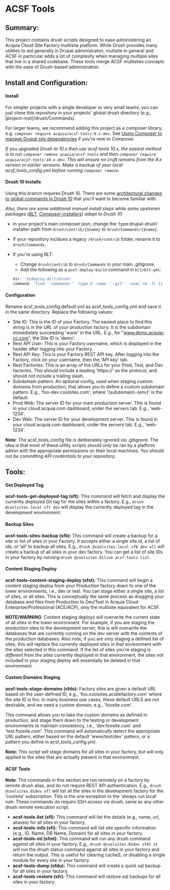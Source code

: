 # ACSF Tools

## Summary:

This project contains drush scripts designed to ease administering an Acquia Cloud Site Factory multisite
platform. While Drush provides many utilities to aid generally in Drupal administraton, multsite in general and ACSF in
particular adds a lot of complexity when managing multiple sites that live in a shared codebase. These tools merge
ACSF multisites concepts with the ease of Drush-based administration.

## Install and Configuration:

#### Install

For simpler projects with a single developer or very small teams, you can just clone this repository in your projects' global drush
directory (e.g., [project-root]/drush/Commands).

For larger teams, we recommend adding this project as a composer library, e.g. `composer require acquia/acsf-tools:9.x-dev`. See [Using Composer to manage Drupal site dependencies](https://www.drupal.org/node/2718229) if you're new to Composer.

_If you upgraded Drush to 10.x then use acsf-tools 10.x, the easiest method is to run `composer remove acquia/acsf-tools` and then `composer require acquia/acsf-tools:10.x-dev`. This will ensure no cruft remains from the 9.x version or earlier versions. Make a backup of your local acsf_tools_config.yml before running `composer remove`._

#### Drush 10 Installs

Using this branch requires Drush 10. There are some [architectural changes to global commands in Drush 10](http://docs.drush.org/en/master/commands/#global-drush-commands) that you'll want to become familiar with.

_Also, there are some additional manual install steps while some upstream packages ([BLT](https://github.com/acquia/blt/tree/11.x), [Composer-installers](https://github.com/composer/installers)) adapt to Drush 10:_

* In your project's main composer.json, change the 'type:drupal-drush' installer-path from `drush/contrib/{$name}` to `drush/Commands/{$name}`.
* If your repository incldues a legacy `/drush/contrib` folder, rename it to `drush/Commands`.
* If you're using BLT:
  * Change `drush/contrib` to `drush/Commands` in your main .gitignore.
  * Add the following as a `post-deploy-build` command in `blt/blt.yml`:

  ```javascript
  dir: '${deploy.dir}/drush'
  command: 'find ''Commands'' -type d -name ''.git'' -exec rm -fr {} +'
  ```

#### Configuration

Rename acsf_tools_config.default.yml as acsf_tools_config.yml and save it in the same directory. Replace the following
values:

* Site ID: This is the ID of your Factory. The easiest place to find this string is in the URL of your production factory. It is the subdomain immediately succeeding 'www' in the URL. E.g., for "www.demo.acquia-cc.com", the Site ID is 'demo'.
* Rest API User: This is your Factory username, which is displayed in the header after logging into your Factory.
* Rest API Key: This is your Factory REST API key. After logging into the Factory, click on your username, then the
'API key' tab.
* Rest Factories: This is an array of the URLs for your Prod, Test, and Dev factories. This should include a leading 'https://' as the protocol, and should _not_ include a trailing slash.
* Subdomain pattern: An optional config, used when staging custom domains from production, that allows you to define
a custom subdomain pattern. E.g., 'foo-dev.coolsites.com', where '{subdomain}-{env}' is the default.
* Prod Web: The server ID for your main production server. This is found in your cloud.acquia.com dashboard, under the servers tab. E.g., 'web-1234'.
* Dev Web: The server ID for your development server. This is found in your cloud.acquia.com dashboard, under the servers tab. E.g., 'web-1234'.

**Note**: The acsf_tools_config file is deliberately ignored via .gitignore. The idea is that most of these utility
scripts should only be ran by a platform admin with the appropriate permissions on their local machines. You should
_not be committing API credentials to your repository_.

## Tools:

#### Get Deployed Tag

__acsf-tools-get-deployed-tag (sft):__ This command will fetch and display the currently deployed Git tag for the sites
within a factory. E.g., `drush @coolsites.local sft dev` will display the currently deployed tag in the development
environment.

#### Backup Sites

__acsf-tools-sites-backup (sfb):__ This command will create a backup for a site or list of sites in your Factory. It
accepts either a single site id, a list of ids, or 'all' to backup all sites. E.g., `drush @coolsites.local sfb dev all`
will create a backup of all sites in your dev factory. You can get a list of site IDs in your factory by running
`drush @coolsites.01live acsf-tools-list`.

#### Content Staging Deploy

__acsf-tools-content-staging-deploy (sfst):__ This command will begin a content staging deploy from your Production
factory down to one of the lower environments, i.e., dev or test. You can stage either a single site, a list of sites,
or all sites. This is conceptually the same process as dragging your database and files from Production to Dev/Test in
Acquia Cloud Enterprise/Professional (ACE/ACP), only the multisite equivalent for ACSF.

**NOTE/WARNING**: Content staging deploys will overwrite the current state of all sites in the lower environment. For
example, if you are staging the production sites to the development server, this is will overwrite the databases that
are currently running on the dev server with the contents of the production databases. Also note, if you are only
staging a defined list of sites, this will replace the currently deployed sites in that environment with the sites
selected in this command. If the list of sites you're staging is _different_ from the sites currently deployed in
that environment, the sites not included in your staging deploy will essentially be deleted in that environment.

#### Custom Domains Staging

__acsf-tools-stage-domains (sfdo):__ Factory sites are given a default URL based on the user-defined ID, e.g.,
'foo.coolsites.acsitefactory.com' where the site ID is foo. In many business use cases, these default URLS are not
desirable, and we need a custom domain, e.g., 'foosite.com'.

This command allows you to take the custom domains as defined in production, and stage them down to the testing or
development environments to maintain consistency, i.e., 'dev.foosite.com' and 'test.foosite.com'. This command will
automatically detect the appropriate URL pattern, either based on the default 'www/test/dev' pattern, or a pattern you
define in acsf_tools_config.yml.

**Note:** This script will stage domains for all sites in your factory, but will only applied to the sites that are
actually present in that environment.

#### ACSF Tools

**Note**: The commands in this section are run remotely on a factory by remote drush alias, and do not require REST API
authentication. E.g., `drush @coolsites.01dev sfl` will list all the sites in the development factory for the 'coolsite'
subscription. This is the one exception to the 'always run local' rule. These commands do require SSH access via drush,
same as any other drush remote execution script.

* __acsf-tools-list (sfl):__ This command will list the details (e.g., name, url, aliases) for all sites in your
factory.
* __acsf-tools-info (sfi):__ This command will list site specific information (e.g., ID, Name, DB Name, Domain) for all sites in your factory.
* __acsf-tools-ml (sfml):__ This command will run any drush command against *all* sites in your factory. E.g.,
`drush @coolsites.01dev sfml st` will run the drush status command against all sites in your factory and return the
output. This is useful for clearing cacheS, or disabling a single module for every site in your factory.
* __acsf-tools-dump (sfdu):__ This command will create a quick sql backup for all sites in your factory.
* __acsf-tools-restore (sfr):__ This command will restore sql backups for all sites in your factory.





